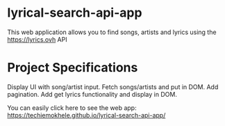 # lyrical-search-api-app
This web application allows you to find songs, artists and lyrics using the https://lyrics.ovh API

# Project Specifications
Display UI with song/artist input.
Fetch songs/artists and put in DOM.
Add pagination.
Add get lyrics functionality and display in DOM.

You can easily click here to see the web app: https://techiemokhele.github.io/lyrical-search-api-app/
